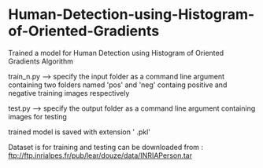 # Human-Detection-using-Histogram-of-Oriented-Gradients
Trained a model for Human Detection using Histogram of Oriented Gradients Algorithm

train_n.py --> specify  the input folder as a command line argument containing two folders named 'pos' and 'neg' containg positive and negative training images respectively 

test.py --> specify  the output folder as a command line argument containing images for testing

trained model is saved with extension ' .pkl'

Dataset is for training and testing can be downloaded from : ftp://ftp.inrialpes.fr/pub/lear/douze/data/INRIAPerson.tar
